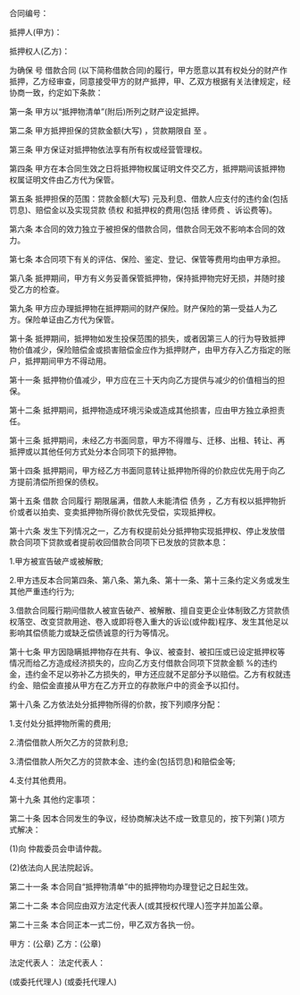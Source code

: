 
 


合同编号：


抵押人(甲方)：


抵押权人(乙方)：


为确保 号
借款合同
(以下简称借款合同)的履行，甲方愿意以其有权处分的财产作抵押，乙方经审查，同意接受甲方的财产抵押，甲、乙双方根据有关法律规定，经协商一致，约定如下条款：


第一条 甲方以“抵押物清单”(附后)所列之财产设定抵押。


第二条 甲方抵押担保的贷款金额(大写) ，贷款期限自 至 。


第三条 甲方保证对抵押物依法享有所有权或经营管理权。


第四条 甲方在本合同生效之日将抵押物权属证明文件交乙方，抵押期间该抵押物权属证明文件由乙方代为保管。


第五条 抵押担保的范围：贷款金额(大写) 元及利息、借款人应支付的违约金(包括罚息)、赔偿金以及实现贷款
债权
和抵押权的费用(包括
律师费
、诉讼费等)。


第六条 本合同的效力独立于被担保的借款合同，借款合同无效不影响本合同的效力。


第七条 本合同项下有关的评估、保险、鉴定、登记、保管等费用均由甲方承担。


第八条 抵押期间，甲方有义务妥善保管抵押物，保持抵押物完好无损，并随时接受乙方的检查。


第九条 甲方应办理抵押物在抵押期间的财产保险。财产保险的第一受益人为乙方。保险单证由乙方代为保管。


第十条 抵押期间，抵押物如发生投保范围的损失，或者因第三人的行为导致抵押物价值减少，保险赔偿金或损害赔偿金应作为抵押财产，由甲方存入乙方指定的账户，抵押期间甲方不得动用。


第十一条 抵押物价值减少，甲方应在三十天内向乙方提供与减少的价值相当的担保。


第十二条 抵押期间，抵押物造成环境污染或造成其他损害，应由甲方独立承担责任。


第十三条 抵押期间，未经乙方书面同意，甲方不得赠与、迁移、出租、转让、再抵押或以其他任何方式处分本合同项下的抵押物。


第十四条 抵押期间，甲方经乙方书面同意转让抵押物所得的价款应优先用于向乙方提前清偿所担保的债权。


第十五条 借款
合同履行
期限届满，借款人未能清偿
债务
，乙方有权以抵押物折价或者以拍卖、变卖抵押物所得价款优先受偿，实现抵押权。


第十六条 发生下列情况之一，乙方有权提前处分抵押物实现抵押权、停止发放借款合同项下贷款或者提前收回借款合同项下已发放的贷款本息：


1.甲方被宣告破产或被解散;


2.甲方违反本合同第四条、第八条、第九条、第十一条、第十三条约定义务或发生其他严重违约行为;


3.借款合同履行期间借款人被宣告破产、被解散、擅自变更企业体制致乙方贷款债权落空、改变贷款用途、卷入或即将卷入重大的诉讼(或仲裁)程序、发生其他足以影响其偿债能力或缺乏偿债诚意的行为等情况。


第十七条 甲方因隐瞒抵押物存在共有、争议、被查封、被扣压或已设定抵押权等情况而给乙方造成经济损失的，应向乙方支付借款合同项下贷款金额 %的违约金，违约金不足以弥补乙方损失的，甲方还应就不足部分予以赔偿。乙方有权就违约金、赔偿金直接从甲方在乙方开立的存款账户中的资金予以扣付。


第十八条 乙方依法处分抵押物所得的价款，按下列顺序分配：


1.支付处分抵押物所需的费用;


2.清偿借款人所欠乙方的贷款利息;


3.清偿借款人所欠乙方的贷款本金、违约金(包括罚息)和赔偿金等;


4.支付其他费用。


第十九条 其他约定事项：


第二十条 因本合同发生的争议，经协商解决达不成一致意见的，按下列第( )项方式解决：


(1)向 仲裁委员会申请仲裁。


(2)依法向人民法院起诉。


第二十一条 本合同自“抵押物清单”中的抵押物均办理登记之日起生效。


第二十二条 本合同应由双方法定代表人(或其授权代理人)签字并加盖公章。


第二十三条 本合同正本一式二份，甲乙双方各执一份。


甲方：(公章) 乙方：(公章)


法定代表人： 法定代表人：


(或委托代理人) (或委托代理人)
 


 

 
 
 
 
 
  


  
 

  


  


  
 
 
 
 

